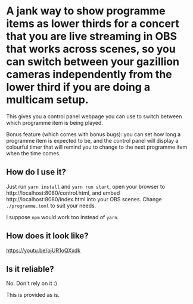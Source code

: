 # A jank way to show programme items as lower thirds for a concert that you are live streaming in OBS that works across scenes, so you can switch between your gazillion cameras independently from the lower third if you are doing a multicam setup.

This gives you a control panel webpage you can use to switch between which programme item is being played.

Bonus feature (which comes with bonus bugs): you can set how long a programme item is expected to be, and the control panel will display a colourful timer that will remind you to change to the next programme item when the time comes.

## How do I use it?

Just run `yarn install` and `yarn run start`, open your browser to http://localhost:8080/control.html, and embed http://localhost:8080/index.html into your OBS scenes. Change `./programme.toml` to suit your needs.

I suppose `npm` would work too instead of `yarn`.

## How does it look like?

https://youtu.be/ojUR1oQXxdk

## Is it reliable?

No. Don't rely on it :)

This is provided as is.
